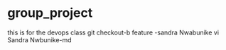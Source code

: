 # group_project
this is for the devops class
git checkout-b feature -sandra Nwabunike 
vi Sandra Nwbunike-md

